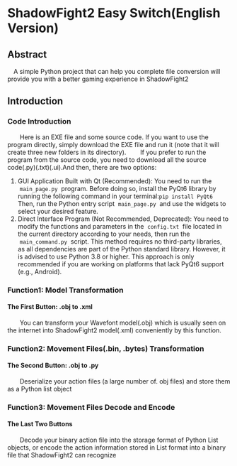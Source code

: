 # ShadowFight2 Easy Switch(English Version)
## Abstract
&ensp;&ensp;A simple Python project that can help you complete file conversion will provide you with a better gaming experience in ShadowFight2
## Introduction
### Code Introduction
&ensp;&ensp;&ensp;&ensp;Here is an EXE file and some source code. If you want to use the program directly, simply download the EXE file and run it (note that it will create three new folders in its directory). 
&ensp;&ensp;&ensp;&ensp;If you prefer to run the program from the source code, you need to download all the source code(.py)(.txt)(.ui).And then, there are two options:
  1. GUI Application Built with Qt (Recommended): You need to run the  `main_page.py`  program. Before doing so, install the PyQt6 library by running the following command in your terminal:`pip install PyQt6`
Then, run the Python entry script  `main_page.py`  and use the widgets to select your desired feature.
  2. Direct Interface Program (Not Recommended, Deprecated): You need to modify the functions and parameters in the  `config.txt`  file located in the current directory according to your needs, then run the  `main_command.py`  script. This method requires no third-party libraries, as all dependencies are part of the Python standard library. However, it is advised to use Python 3.8 or higher. This approach is only recommended if you are working on platforms that lack PyQt6 support (e.g., Android).
### Function1: Model Transformation
#### The First Button: .obj to .xml
&ensp;&ensp;&ensp;&ensp;You can transform your Wavefont model(.obj) which is usually seen on the internet into ShadowFight2 model(.xml) conveniently by this function.
### Function2: Movement Files(.bin, .bytes) Transformation
#### The Second Button: .obj to .py
&ensp;&ensp;&ensp;&ensp;Deserialize your action files (a large number of. obj files) and store them as a Python list object
### Function3: Movement Files Decode and Encode
#### The Last Two Buttons
&ensp;&ensp;&ensp;&ensp;Decode your binary action file into the storage format of Python List objects, or encode the action information stored in List format into a binary file that ShadowFight2 can recognize